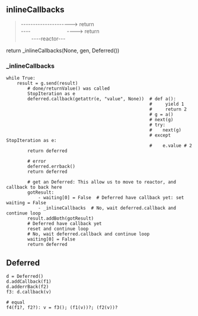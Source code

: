 ## inlineCallbacks
> ---------------------> return  
 ----　　　　　　　----> return  
 　　----reactor---

  return _inlineCallbacks(None, gen, Deferred())
### _inlineCallbacks
    while True:
        result = g.send(result)
            # done/returnValue() was called
            StopIteration as e
            deferred.callback(getattr(e, "value", None))  # def a():
                                                          #     yield 1
                                                          #     return 2
                                                          # g = a()
                                                          # next(g)
                                                          # try:
                                                          #    next(g)
                                                          # except StopIteration as e:
                                                          #    e.value # 2
            return deferred

            # error
            deferred.errback()
            return deferred

            # get an Deferred: This allow us to move to reactor, and callback to back here
            gotResult:
                - waiting[0] = False  # Deferred have callback yet: set waiting = False
                - _inlineCallbacks  # No, wait deferred.callback and continue loop
            result.addBoth(gotResult)
            # Deferred have callback yet
            reset and continue loop
            # No, wait deferred.callback and continue loop
            waiting[0] = False
            return deferred


## Deferred
    d = Deferred()
    d.addCallback(f1)
    d.adderrBack(f2)
    f3: d.callback(v)
    
    # equal
    f4(f1?, f2?): v = f3(); (f1(v))?; (f2(v))? 
    
